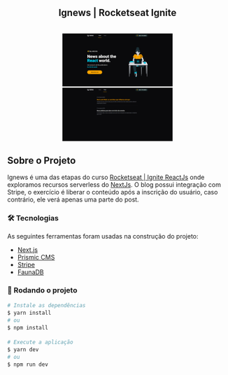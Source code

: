 
<div align="center">
  <h2>Ignews | Rocketseat Ignite</h2>

</div>

<p align="center" style="margin-top: 35px">
  <img src="./public/images/pg-01.png" width="50%"style="" alt="Ignews" >
    <img src="./public/images/pg-02.png" width="50%" style="" alt="Ignews" >
</p>


## Sobre o Projeto
Ignews é uma das etapas do curso [Rocketseat | Ignite ReactJs](https://www.rocketseat.com.br/) onde exploramos recursos serverless do [NextJs](https://nextjs.org/). O blog possui integração com Stripe, o exercício é liberar o conteúdo após a inscrição do usuário, caso contrário, ele verá apenas uma parte do post.

### 🛠 Tecnologias
As seguintes ferramentas foram usadas na construção do projeto:

- [Next.js](https://nextjs.org/)
- [Prismic CMS](https://prismic.io/)
- [Stripe](https://stripe.com/)
- [FaunaDB](https://fauna.com/)


### 🎲 Rodando o projeto

```bash
# Instale as dependências
$ yarn install
# ou
$ npm install

# Execute a aplicação
$ yarn dev
# ou
$ npm run dev
```